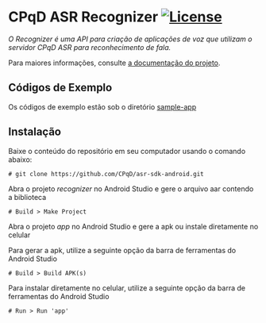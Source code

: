 # CPqD ASR Recognizer  [![License](https://img.shields.io/badge/License-Apache%202.0-blue.svg)](https://opensource.org/licenses/Apache-2.0)

*O Recognizer é uma API para criação de aplicações de voz que utilizam o servidor CPqD ASR para reconhecimento de fala.*

Para maiores informações, consulte [a documentação do projeto](https://speechweb.cpqd.com.br/asr/docs).

## Códigos de Exemplo

Os códigos de exemplo estão sob o diretório [sample-app](https://github.com/CPqD/asr-sdk-android/tree/master/sample-app)

## Instalação

Baixe o conteúdo do repositório em seu computador usando o comando abaixo:

	# git clone https://github.com/CPqD/asr-sdk-android.git

Abra o projeto *recognizer* no Android Studio e gere o arquivo aar contendo a biblioteca

	# Build > Make Project 

Abra o projeto *app* no Android Studio e gere a apk ou instale diretamente no celular

Para gerar a apk, utilize a seguinte opção da barra de ferramentas do Android Studio

	# Build > Build APK(s) 
	
Para instalar diretamente no celular, utilize a seguinte opção da barra de ferramentas do Android Studio

	# Run > Run 'app'